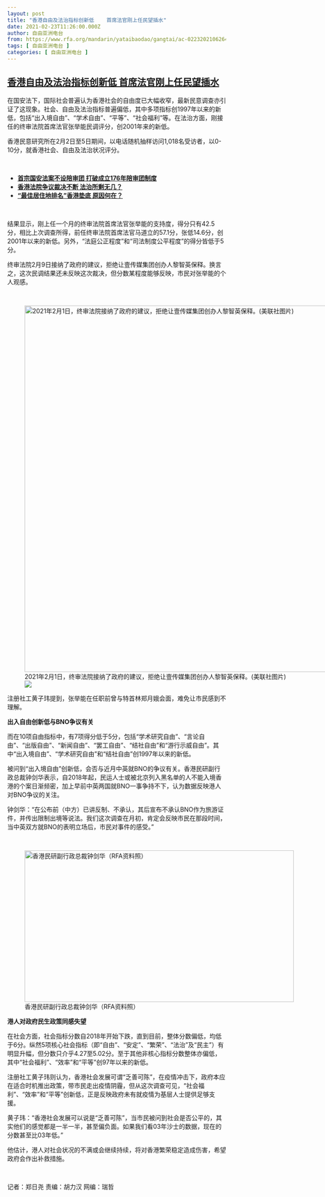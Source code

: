 ```yaml
---
layout: post
title: "香港自由及法治指标创新低    首席法官刚上任民望插水"
date: 2021-02-23T11:26:00.000Z
author: 自由亚洲电台
from: https://www.rfa.org/mandarin/yataibaodao/gangtai/ac-02232021062640.html
tags: [ 自由亚洲电台 ]
categories: [ 自由亚洲电台 ]
---
```

<!--1614079560000-->
[香港自由及法治指标创新低    首席法官刚上任民望插水](https://www.rfa.org/mandarin/yataibaodao/gangtai/ac-02232021062640.html)
------

<div>
<p>在国安法下，国际社会普遍认为香港社会的自由度已大幅收窄，最新民意调查亦引证了这现象。社会、自由及法治指标普遍偏低，其中多项指标创1997年以来的新低，包括“出入境自由”、“学术自由”、“平等”、“社会福利”等。在法治方面，刚接任的终审法院首席法官张举能民调评分，创2001年来的新低。</p><p>香港民意研究所在2月2日至5日期间，以电话随机抽样访问1,018名受访者，以0-10分，就香港社会、自由及法治状况评分。</p><p><br/></p><ul><li><strong><a href="https://www.rfa.org/mandarin/yataibaodao/gangtai/al-02092021065409.html">首宗国安法案不设陪审团 打破成立176年陪审团制度</a></strong></li><li><strong><a href="https://www.rfa.org/mandarin/yataibaodao/gangtai/al-06192020082941.html">香港法院争议裁决不断 法治所剩无几？</a></strong></li><li><a href="https://www.rfa.org/mandarin/yataibaodao/gangtai/hj-11192020122300.html"><strong>“最佳居住地排名”香港垫底 原因何在？</strong></a></li></ul><p><br/></p><p>结果显示，刚上任一个月的终审法院首席法官张举能的支持度，得分只有42.5分，相比上次调查所得，前任终审法院首席法官马道立的57.1分，张低14.6分，创2001年以来的新低。另外，“法庭公正程度”和“司法制度公平程度”的得分皆低于5分。</p><p>终审法院2月9日接纳了政府的建议，拒绝让壹传媒集团创办人黎智英保释。换言之，这次民调结果还未反映这次裁决，但分数某程度能够反映，市民对张举能的个人观感。</p><p><br/></p><p><figure class="image-richtext image-inline captioned" style="width:1500px;"><img alt="2021年2月1日，终审法院接纳了政府的建议，拒绝让壹传媒集团创办人黎智英保释。(美联社图片)" height="844" src="https://www.rfa.org/mandarin/yataibaodao/gangtai/ac-02232021062640.html/ap21049159133073.jpg/@@images/7bffbc76-1174-4a7e-b3e1-989a2aa199c0.jpeg" title="AP21049159133073.jpg" width="1500"/><figcaption class="image-caption">2021年2月1日，终审法院接纳了政府的建议，拒绝让壹传媒集团创办人黎智英保释。(美联社图片)</figcaption><small></small><div id="zoomattribute"><a data-caption="2021年2月1日，终审法院接纳了政府的建议，拒绝让壹传媒集团创办人黎智英保释。(美联社图片)" data-fancybox="" href="https://www.rfa.org/mandarin/yataibaodao/gangtai/ac-02232021062640.html/ap21049159133073.jpg" id="single_image" title="2021年2月1日，终审法院接纳了政府的建议，拒绝让壹传媒集团创办人黎智英保释。(美联社图片)"><img src="/++plone++rfa-resources/img/icon-zoom.png"/></a></div></figure></p><p>注册社工黄子玮提到，张举能在任职前曾与特首林郑月娥会面，难免让市民感到不理解。</p><p><strong>出入自由创新低与BNO争议有关</strong></p><p>而在10项自由指标中，有7项得分低于5分，包括“学术研究自由”、“言论自由”、“出版自由”、“新闻自由”、“罢工自由”、“结社自由”和“游行示威自由”。其中“出入境自由”、“学术研究自由”和“结社自由”创1997年以来的新低。</p><p>被问到“出入境自由”创新低，会否与近月中英就BNO的争议有关。香港民研副行政总裁钟剑华表示，自2018年起，民运人士或被北京列入黑名单的人不能入境香港的个案日渐频密，加上早前中英两国就BNO一事争持不下，认为数据反映港人对BNO争议的关注。</p><p>钟剑华：“在公布前（中方）已讲反制、不承认，其后宣布不承认BNO作为旅游证件，并传出限制出境等说法。我们这次调查在月初，肯定会反映市民在那段时间，当中英双方就BNO的表明立场后，市民对事件的感受。”</p><p><br/></p><p><figure class="image-richtext image-inline captioned" style="width:620px;"><img alt="香港民研副行政总裁钟剑华（RFA资料照）" height="349" src="https://www.rfa.org/mandarin/yataibaodao/gangtai/ac-02232021062640.html/6.png/@@images/4051f113-6443-4fed-9936-790df8851200.png" title="6.png" width="620"/><figcaption class="image-caption">香港民研副行政总裁钟剑华（RFA资料照）</figcaption><small></small></figure></p><p><strong>港人对政府民生政策同感失望</strong></p><p>在社会方面，社会指标分数自2018年开始下跌，直到目前，整体分数偏低，均低于6分。纵然5项核心社会指标（即“自由”、“安定”、“繁荣”、“法治”及“民主”）有明显升幅，但分数只介乎4.27至5.02分。至于其他非核心指标分数整体亦偏低，其中“社会福利”、“效率”和“平等”创97年以来的新低。</p><p>注册社工黄子玮则认为，香港社会发展可谓“乏善可陈”，在疫情冲击下，政府本应在适合时机推出政策，带市民走出疫情阴霾，但从这次调查可见，“社会福利”、“效率”和“平等”创新低，正是反映政府未有就疫情为基层人士提供足够支援。</p><p>黄子玮：“香港社会发展可以说是“乏善可陈”，当市民被问到社会是否公平的，其实他们的感觉都是一半一半，甚至偏负面。如果我们看03年沙士的数据，现在的分数甚至比03年低。”</p><p>他估计，港人对社会状况的不满或会继续持续，将对香港繁荣稳定造成伤害，希望政府会作出补救措施。</p><p><br/></p><p>记者：郑日尧 责编：胡力汉 网编：瑞哲</p>
</div>
